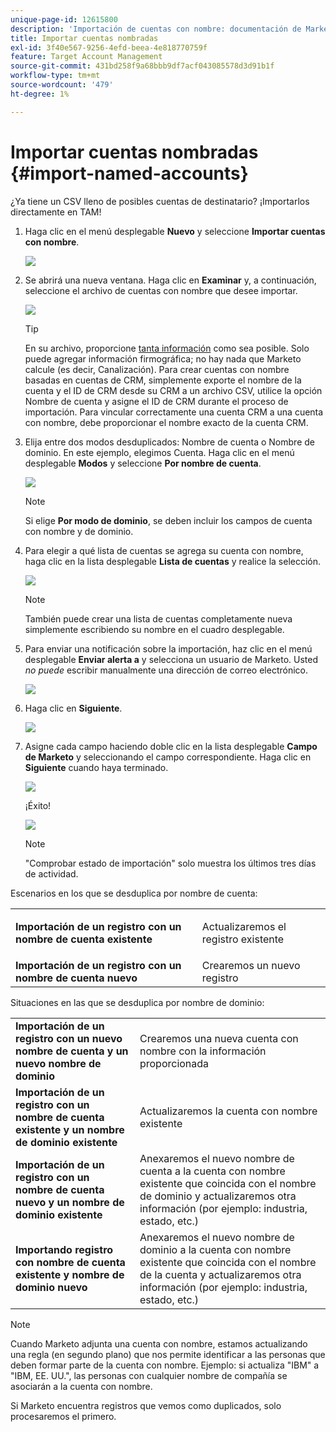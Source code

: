 ```yaml
---
unique-page-id: 12615800
description: 'Importación de cuentas con nombre: documentación de Marketo: documentación del producto'
title: Importar cuentas nombradas
exl-id: 3f40e567-9256-4efd-beea-4e818770759f
feature: Target Account Management
source-git-commit: 431bd258f9a68bbb9df7acf043085578d3d91b1f
workflow-type: tm+mt
source-wordcount: '479'
ht-degree: 1%

---
```


# Importar cuentas nombradas {#import-named-accounts}

¿Ya tiene un CSV lleno de posibles cuentas de destinatario? ¡Importarlos directamente en TAM!

1. Haga clic en el menú desplegable **Nuevo** y seleccione **Importar cuentas con nombre**.

   ![](assets/inaone.png)

1. Se abrirá una nueva ventana. Haga clic en **Examinar** y, a continuación, seleccione el archivo de cuentas con nombre que desee importar.

   ![](assets/inatwo.png)

   >[!TIP]
   >
   >En su archivo, proporcione [tanta información](/help/marketo/product-docs/target-account-management/target/named-accounts/named-account-overview.md#named-account-attributes) como sea posible. Solo puede agregar información firmográfica; no hay nada que Marketo calcule (es decir, Canalización). Para crear cuentas con nombre basadas en cuentas de CRM, simplemente exporte el nombre de la cuenta y el ID de CRM desde su CRM a un archivo CSV, utilice la opción Nombre de cuenta y asigne el ID de CRM durante el proceso de importación. Para vincular correctamente una cuenta CRM a una cuenta con nombre, debe proporcionar el nombre exacto de la cuenta CRM.

1. Elija entre dos modos desduplicados: Nombre de cuenta o Nombre de dominio. En este ejemplo, elegimos Cuenta. Haga clic en el menú desplegable **Modos** y seleccione **Por nombre de cuenta**.

   ![](assets/inathree.png)

   >[!NOTE]
   >
   >Si elige **Por modo de dominio**, se deben incluir los campos de cuenta con nombre y de dominio.

1. Para elegir a qué lista de cuentas se agrega su cuenta con nombre, haga clic en la lista desplegable **Lista de cuentas** y realice la selección.

   ![](assets/inafour.png)

   >[!NOTE]
   >
   >También puede crear una lista de cuentas completamente nueva simplemente escribiendo su nombre en el cuadro desplegable.

1. Para enviar una notificación sobre la importación, haz clic en el menú desplegable **Enviar alerta a** y selecciona un usuario de Marketo. Usted _no puede_ escribir manualmente una dirección de correo electrónico.

   ![](assets/inafive-2.png)

1. Haga clic en **Siguiente**.

   ![](assets/inasix-2.png)

1. Asigne cada campo haciendo doble clic en la lista desplegable **Campo de Marketo** y seleccionando el campo correspondiente. Haga clic en **Siguiente** cuando haya terminado.

   ![](assets/inaseven.png)

   ¡Éxito!

   ![](assets/inanine.png)

   >[!NOTE]
   >
   >&quot;Comprobar estado de importación&quot; solo muestra los últimos tres días de actividad.

Escenarios en los que se desduplica por nombre de cuenta:

<table> 
 <tbody> 
  <tr> 
   <td><strong>Importación de un registro con un nombre de cuenta existente</strong></td> 
   <td><p>Actualizaremos el registro existente</p></td> 
  </tr> 
  <tr> 
   <td><strong>Importación de un registro con un nombre de cuenta nuevo</strong></td> 
   <td>Crearemos un nuevo registro</td> 
  </tr> 
 </tbody> 
</table>

Situaciones en las que se desduplica por nombre de dominio:

<table> 
 <tbody> 
  <tr> 
   <td><strong>Importación de un registro con un nuevo nombre de cuenta y un nuevo nombre de dominio</strong></td> 
   <td>Crearemos una nueva cuenta con nombre con la información proporcionada</td> 
  </tr> 
  <tr> 
   <td><strong>Importación de un registro con un nombre de cuenta existente y un nombre de dominio existente</strong></td> 
   <td>Actualizaremos la cuenta con nombre existente</td> 
  </tr> 
   <tr> 
   <td><strong>Importación de un registro con un nombre de cuenta nuevo y un nombre de dominio existente</strong></td> 
   <td>Anexaremos el nuevo nombre de cuenta a la cuenta con nombre existente que coincida con el nombre de dominio y actualizaremos otra información (por ejemplo: industria, estado, etc.)</td> 
  </tr> 
  <tr> 
   <td><strong>Importando registro con nombre de cuenta existente y nombre de dominio nuevo</strong></td> 
   <td>Anexaremos el nuevo nombre de dominio a la cuenta con nombre existente que coincida con el nombre de la cuenta y actualizaremos otra información (por ejemplo: industria, estado, etc.)</td> 
  </tr> 
 </tbody> 
</table>

>[!NOTE]
>
>Cuando Marketo adjunta una cuenta con nombre, estamos actualizando una regla (en segundo plano) que nos permite identificar a las personas que deben formar parte de la cuenta con nombre. Ejemplo: si actualiza &quot;IBM&quot; a &quot;IBM, EE. UU.&quot;, las personas con cualquier nombre de compañía se asociarán a la cuenta con nombre.

Si Marketo encuentra registros que vemos como duplicados, solo procesaremos el primero.
